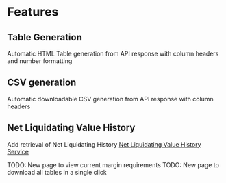 # Features

## Table Generation

Automatic HTML Table generation from API response with column headers and number formatting

## CSV generation

Automatic downloadable CSV generation from API response with column headers

## Net Liquidating Value History

Add retrieval of Net Liquidating History [Net Liquidating Value History Service](../lib/services/net-liquidating-value-history-service.ts)

TODO: New page to view current margin requirements
TODO: New page to download all tables in a single click
